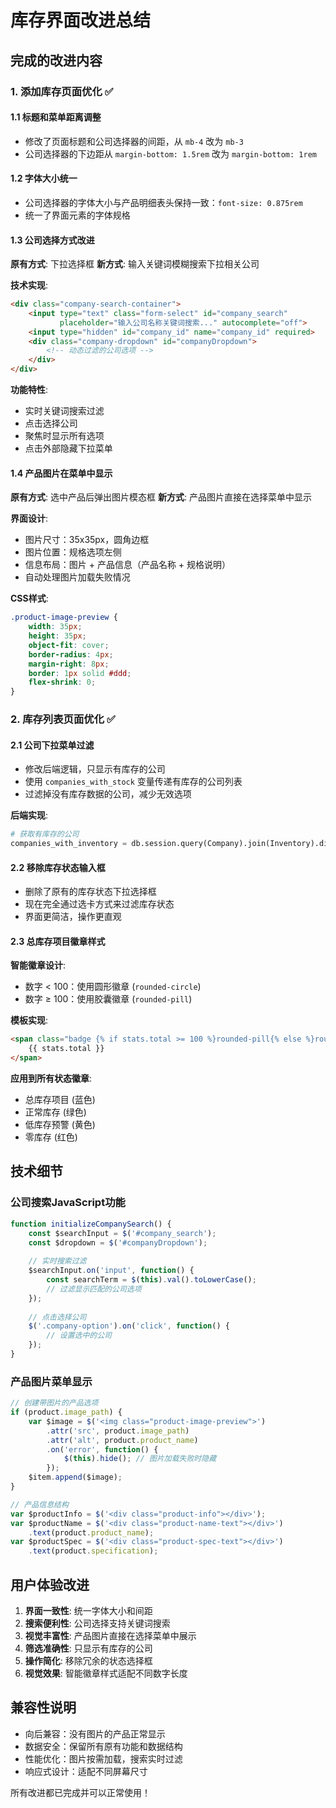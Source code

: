 # 库存界面改进总结

## 完成的改进内容

### 1. 添加库存页面优化 ✅

#### 1.1 标题和菜单距离调整
- 修改了页面标题和公司选择器的间距，从 `mb-4` 改为 `mb-3`
- 公司选择器的下边距从 `margin-bottom: 1.5rem` 改为 `margin-bottom: 1rem`

#### 1.2 字体大小统一
- 公司选择器的字体大小与产品明细表头保持一致：`font-size: 0.875rem`
- 统一了界面元素的字体规格

#### 1.3 公司选择方式改进
**原有方式**: 下拉选择框
**新方式**: 输入关键词模糊搜索下拉相关公司

**技术实现**:
```html
<div class="company-search-container">
    <input type="text" class="form-select" id="company_search" 
           placeholder="输入公司名称关键词搜索..." autocomplete="off">
    <input type="hidden" id="company_id" name="company_id" required>
    <div class="company-dropdown" id="companyDropdown">
        <!-- 动态过滤的公司选项 -->
    </div>
</div>
```

**功能特性**:
- 实时关键词搜索过滤
- 点击选择公司
- 聚焦时显示所有选项
- 点击外部隐藏下拉菜单

#### 1.4 产品图片在菜单中显示
**原有方式**: 选中产品后弹出图片模态框
**新方式**: 产品图片直接在选择菜单中显示

**界面设计**:
- 图片尺寸：35x35px，圆角边框
- 图片位置：规格选项左侧
- 信息布局：图片 + 产品信息（产品名称 + 规格说明）
- 自动处理图片加载失败情况

**CSS样式**:
```css
.product-image-preview {
    width: 35px;
    height: 35px;
    object-fit: cover;
    border-radius: 4px;
    margin-right: 8px;
    border: 1px solid #ddd;
    flex-shrink: 0;
}
```

### 2. 库存列表页面优化 ✅

#### 2.1 公司下拉菜单过滤
- 修改后端逻辑，只显示有库存的公司
- 使用 `companies_with_stock` 变量传递有库存的公司列表
- 过滤掉没有库存数据的公司，减少无效选项

**后端实现**:
```python
# 获取有库存的公司
companies_with_inventory = db.session.query(Company).join(Inventory).distinct().order_by(Company.company_name).all()
```

#### 2.2 移除库存状态输入框
- 删除了原有的库存状态下拉选择框
- 现在完全通过选卡方式来过滤库存状态
- 界面更简洁，操作更直观

#### 2.3 总库存项目徽章样式
**智能徽章设计**:
- 数字 < 100：使用圆形徽章 (`rounded-circle`)
- 数字 ≥ 100：使用胶囊徽章 (`rounded-pill`)

**模板实现**:
```html
<span class="badge {% if stats.total >= 100 %}rounded-pill{% else %}rounded-circle{% endif %} bg-primary ms-2">
    {{ stats.total }}
</span>
```

**应用到所有状态徽章**:
- 总库存项目 (蓝色)
- 正常库存 (绿色)
- 低库存预警 (黄色)
- 零库存 (红色)

## 技术细节

### 公司搜索JavaScript功能
```javascript
function initializeCompanySearch() {
    const $searchInput = $('#company_search');
    const $dropdown = $('#companyDropdown');
    
    // 实时搜索过滤
    $searchInput.on('input', function() {
        const searchTerm = $(this).val().toLowerCase();
        // 过滤显示匹配的公司选项
    });
    
    // 点击选择公司
    $('.company-option').on('click', function() {
        // 设置选中的公司
    });
}
```

### 产品图片菜单显示
```javascript
// 创建带图片的产品选项
if (product.image_path) {
    var $image = $('<img class="product-image-preview">')
        .attr('src', product.image_path)
        .attr('alt', product.product_name)
        .on('error', function() {
            $(this).hide(); // 图片加载失败时隐藏
        });
    $item.append($image);
}

// 产品信息结构
var $productInfo = $('<div class="product-info"></div>');
var $productName = $('<div class="product-name-text"></div>')
    .text(product.product_name);
var $productSpec = $('<div class="product-spec-text"></div>')
    .text(product.specification);
```

## 用户体验改进

1. **界面一致性**: 统一字体大小和间距
2. **搜索便利性**: 公司选择支持关键词搜索
3. **视觉丰富性**: 产品图片直接在选择菜单中展示
4. **筛选准确性**: 只显示有库存的公司
5. **操作简化**: 移除冗余的状态选择框
6. **视觉效果**: 智能徽章样式适配不同数字长度

## 兼容性说明

- 向后兼容：没有图片的产品正常显示
- 数据安全：保留所有原有功能和数据结构
- 性能优化：图片按需加载，搜索实时过滤
- 响应式设计：适配不同屏幕尺寸

所有改进都已完成并可以正常使用！ 